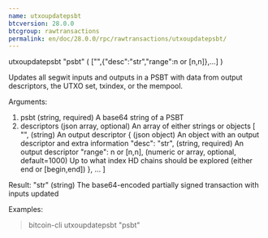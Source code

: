```yaml
---
name: utxoupdatepsbt
btcversion: 28.0.0
btcgroup: rawtransactions
permalink: en/doc/28.0.0/rpc/rawtransactions/utxoupdatepsbt/
---
```


utxoupdatepsbt "psbt" ( ["",{"desc":"str","range":n or [n,n]},...] )

Updates all segwit inputs and outputs in a PSBT with data from output descriptors, the UTXO set, txindex, or the mempool.

Arguments:
1. psbt                          (string, required) A base64 string of a PSBT
2. descriptors                   (json array, optional) An array of either strings or objects
     [
       "",                       (string) An output descriptor
       {                         (json object) An object with an output descriptor and extra information
         "desc": "str",          (string, required) An output descriptor
         "range": n or [n,n],    (numeric or array, optional, default=1000) Up to what index HD chains should be explored (either end or [begin,end])
       },
       ...
     ]

Result:
"str"    (string) The base64-encoded partially signed transaction with inputs updated

Examples:
> bitcoin-cli utxoupdatepsbt "psbt"


